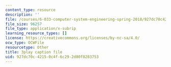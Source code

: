 ```yaml
---
content_type: resource
description: ''
file: /courses/6-033-computer-system-engineering-spring-2018/927dc70c42150c4f6c292d80f8283753_r2_-2KW76ec.srt
file_size: 96257
file_type: application/x-subrip
learning_resource_types: []
license: https://creativecommons.org/licenses/by-nc-sa/4.0/
ocw_type: OCWFile
resourcetype: Other
title: 3play caption file
uid: 927dc70c-4215-0c4f-6c29-2d80f8283753
---
```

